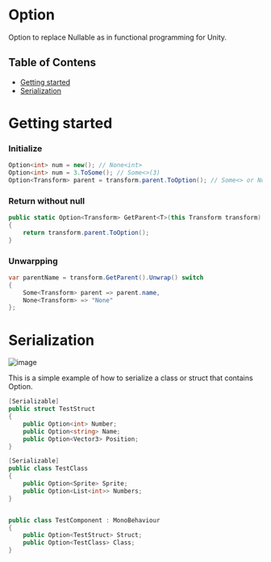 # Option
Option to replace Nullable as in functional programming for Unity.

## Table of Contens

- [Getting started](#getting-started)
- [Serialization](#serialization)

# Getting started

### Initialize
```csharp
Option<int> num = new(); // None<int>
Option<int> num = 3.ToSome(); // Some<>(3)
Option<Transform> parent = transform.parent.ToOption(); // Some<> or None 
```

### Return without null
```csharp
public static Option<Transform> GetParent<T>(this Transform transform)
{
    return transform.parent.ToOption();
}
```

### Unwarpping
```csharp
var parentName = transform.GetParent().Unwrap() switch
{
    Some<Transform> parent => parent.name,
    None<Transform> => "None"
};
```



# Serialization
![image](https://github.com/CorbyO/Option/assets/17669733/6be717ce-b181-4b86-9238-a5d00fa900b4)

This is a simple example of how to serialize a class or struct that contains Option.

```csharp
[Serializable]
public struct TestStruct
{
    public Option<int> Number;
    public Option<string> Name;
    public Option<Vector3> Position;
}

[Serializable]
public class TestClass
{
    public Option<Sprite> Sprite;
    public Option<List<int>> Numbers;
}


public class TestComponent : MonoBehaviour
{
    public Option<TestStruct> Struct;
    public Option<TestClass> Class;
}
```
